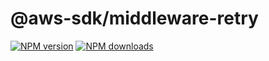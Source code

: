 # @aws-sdk/middleware-retry

[![NPM version](https://img.shields.io/npm/v/@aws-sdk/middleware-retry/beta.svg)](https://www.npmjs.com/package/@aws-sdk/middleware-retry)
[![NPM downloads](https://img.shields.io/npm/dm/@aws-sdk/middleware-retry.svg)](https://www.npmjs.com/package/@aws-sdk/middleware-retry)
